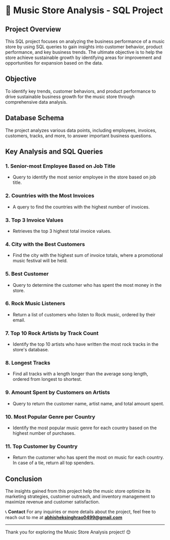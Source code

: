 # 🎵 Music Store Analysis - SQL Project

## Project Overview
This SQL project focuses on analyzing the business performance of a music store by using SQL queries to gain insights into customer behavior, product performance, and key business trends. The ultimate objective is to help the store achieve sustainable growth by identifying areas for improvement and opportunities for expansion based on the data.

## Objective
To identify key trends, customer behaviors, and product performance to drive sustainable business growth for the music store through comprehensive data analysis.

## Database Schema
The project analyzes various data points, including employees, invoices, customers, tracks, and more, to answer important business questions.

## Key Analysis and SQL Queries

### 1. **Senior-most Employee Based on Job Title**
   - Query to identify the most senior employee in the store based on job title.

### 2. **Countries with the Most Invoices**
   - A query to find the countries with the highest number of invoices.

### 3. **Top 3 Invoice Values**
   - Retrieves the top 3 highest total invoice values.

### 4. **City with the Best Customers**
   - Find the city with the highest sum of invoice totals, where a promotional music festival will be held.

### 5. **Best Customer**
   - Query to determine the customer who has spent the most money in the store.

### 6. **Rock Music Listeners**
   - Return a list of customers who listen to Rock music, ordered by their email.

### 7. **Top 10 Rock Artists by Track Count**
   - Identify the top 10 artists who have written the most rock tracks in the store's database.

### 8. **Longest Tracks**
   - Find all tracks with a length longer than the average song length, ordered from longest to shortest.

### 9. **Amount Spent by Customers on Artists**
   - Query to return the customer name, artist name, and total amount spent.

### 10. **Most Popular Genre per Country**
   - Identify the most popular music genre for each country based on the highest number of purchases.

### 11. **Top Customer by Country**
   - Return the customer who has spent the most on music for each country. In case of a tie, return all top spenders.


## Conclusion
The insights gained from this project help the music store optimize its marketing strategies, customer outreach, and inventory management to maximize revenue and customer satisfaction.


📞 **Contact**
For any inquiries or more details about the project, feel free to reach out to me at **abhisheksinghrao0499@gmail.com**

---

Thank you for exploring the Music Store Analysis project! 😊
